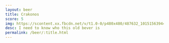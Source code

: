 ```yaml
---
layout: beer
title: Crakonos
score: 5
img: https://scontent.xx.fbcdn.net/v/t1.0-0/p480x480/487632_10151563944693745_625226538_n.jpg?oh=11eb5330840adbc0e59165a3daf7ac8a&oe=590DECD4
desc: I need to know who this old bever is
permalink: /beer/:title.html
---
```

